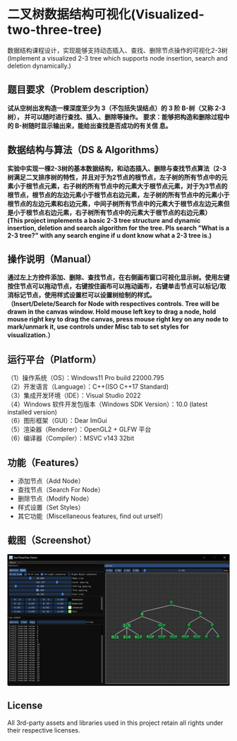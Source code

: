 # 二叉树数据结构可视化(Visualized-two-three-tree)
数据结构课程设计，实现能够支持动态插入、查找、删除节点操作的可视化2-3树(Implement a visualized 2-3 tree which supports node insertion, search and deletion dynamically.)
## 题目要求（Problem description）
**试从空树出发构造一棵深度至少为 3（不包括失误结点）的 3 阶 B-树（又称 2-3 树），
并可以随时进行查找、插入、删除等操作。
要求：能够把构造和删除过程中的 B-树随时显示输出来，能给出查找是否成功的有关信
息。**
## 数据结构与算法（DS & Algorithms）
**实验中实现一棵2-3树的基本数据结构，和动态插入、删除与查找节点算法（2-3树满足二叉排序树的特性，并且对于为2节点的根节点，左子树的所有节点中的元素小于根节点元素，右子树的所有节点中的元素大于根节点元素，对于为3节点的根节点，根节点的左边元素小于根节点右边元素，左子树的所有节点中的元素小于根节点的左边元素和右边元素，中间子树所有节点中的元素大于根节点左边元素但是小于根节点右边元素，右子树所有节点中的元素大于根节点的右边元素）  
(This project implements a basic 2-3 tree structure and dynamic insertion, deletion and search algorithm for the tree. Pls search "What is a 2-3 tree?" with any search engine if u dont know what a 2-3 tree is.)**
## 操作说明（Manual）
**通过左上方控件添加、删除、查找节点，在右侧画布窗口可视化显示树。使用左键按住节点可以拖动节点，右键按住画布可以拖动画布，右键单击节点可以标记/取消标记节点，使用样式设置栏可以设置树绘制的样式。  
（Insert/Delete/Search for Node with respectives controls. Tree will be drawn in the canvas window. Hold mouse left key to drag a node, hold mouse right key to drag the canvas, press mouse right key on any node to mark/unmark it, use controls under Misc tab to set styles for visualization.）**
## 运行平台（Platform）
（1）操作系统（OS）：Windows11 Pro build 22000.795  
（2）开发语言（Language）：C++(ISO C++17 Standard)  
（3）集成开发环境（IDE）：Visual Studio 2022  
（4）Windows 软件开发包版本（Windows SDK Version）：10.0 (latest installed version)  
（6）图形框架（GUI）：Dear ImGui  
（5）渲染器（Renderer）：OpenGL2 + GLFW 平台  
（6）编译器（Compiler）：MSVC v143 32bit  
## 功能（Features）
+ 添加节点（Add Node）
+ 查找节点（Search For Node）
+ 删除节点（Modify Node）
+ 样式设置（Set Styles）
+ 其它功能（Miscellaneous features, find out urself）
## 截图（Screenshot）
![screenshot](https://github.com/leo4048111/Visualized-Two-Three-Tree/blob/main/screenshot/screenshot.png)
## License
All 3rd-party assets and libraries used in this project retain all rights under their respective licenses.
